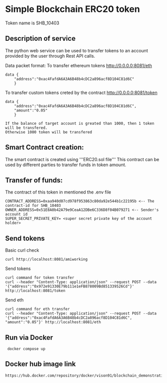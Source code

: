 # Simple Blockchain ERC20 token
Token name is SHB_10403

## Description of service
The python web service can be used to transfer tokens to an account provided by the user through Rest API calls.

Data packet format:
To transfer ethereum tokens http://0.0.0.0:8081/eth
```
data {
    "address":"0xac4FafdA6A3A6B48b4cDC2a896acf8D104C81d6C"
    }
```
To transfer custom tokens creted by the contract http://0.0.0.0:8081/token
```
data {
    "address":"0xac4FafdA6A3A6B48b4cDC2a896acf8D104C81d6C",
    "amount":"0.05"
    }

If the balance of target account is greated than 1000, then 1 token will be transfered.
Otherwise 1000 token will be transfered
```

## Smart Contract creation:
The smart contract is created using '''ERC20.sol file'''
This contract can be used by different parties to transfer funds in token amount. 

## Transfer of funds:
The contract of this token in mentioned the .env file
```
CONTRACT_ADDRESS=0xaa940d07cd978f953863c80da92e544b1c22195b <-- The contract-id for SHB_10403
OWNER_ADDRESS=0x51E8A0b42A79e9CeaA12DBe6C336D8f04B079271 <-- Sender's account id
SUPER_SECRET_PRIVATE_KEY= <super secret private key of the account holder>
```
## Send tokens
Basic curl check
```
curl http://localhost:8081/amiworking
```
Send tokens
```
curl command for token transfer
curl --header "Content-Type: application/json" --request POST --data '{"address":"0x972e91330E79b111e1eFB878009Bd851339526Cd"}' http://localhost:8081/token
```
Send eth
```
curl command for eth transfer
curl --header "Content-Type: application/json" --request POST --data '{"address":"0xac4FafdA6A3A6B48b4cDC2a896acf8D104C81d6C", "amount":"0.05"}' http://localhost:8081/eth
```

## Run via Docker

```
 docker compose up
```

## Docker hub image link

```
https://hub.docker.com/repository/docker/vison91/blockchain_demonstration
```
